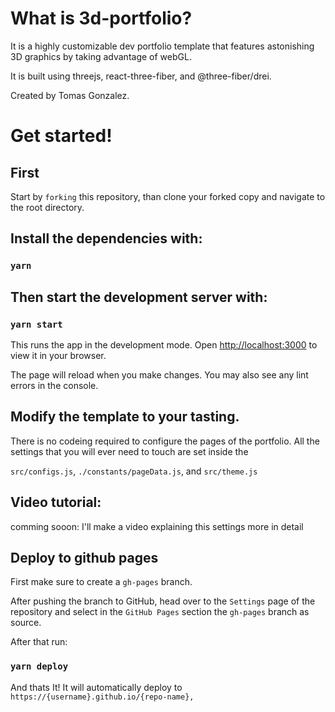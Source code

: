 # What is 3d-portfolio?

It is a highly customizable dev portfolio template that features astonishing 3D graphics by taking advantage of webGL.

It is built using threejs, react-three-fiber, and @three-fiber/drei.

Created by Tomas Gonzalez.

# Get started!

## First

Start by `forking` this repository,
than clone your forked copy and navigate to the root directory.

## Install the dependencies with: 

### `yarn`

## Then start the development server with:

### `yarn start`

This runs the app in the development mode.
Open [http://localhost:3000](http://localhost:3000) to view it in your browser.

The page will reload when you make changes.
You may also see any lint errors in the console.

## Modify the template to your tasting.

There is no codeing required to configure the pages of the portfolio. 
All the settings that you will ever need to touch are set inside the 

`src/configs.js`, `./constants/pageData.js`, and `src/theme.js`

## Video tutorial:

comming sooon: I'll make a video explaining this settings more in detail 

## Deploy to github pages

First make sure to create a `gh-pages` branch.

After pushing the branch to GitHub, head over to the `Settings` page of the repository and select in the `GitHub Pages` section the `gh-pages` branch as source.

After that run:

### `yarn deploy`

And thats It! It will automatically deploy to `https://{username}.github.io/{repo-name},`
